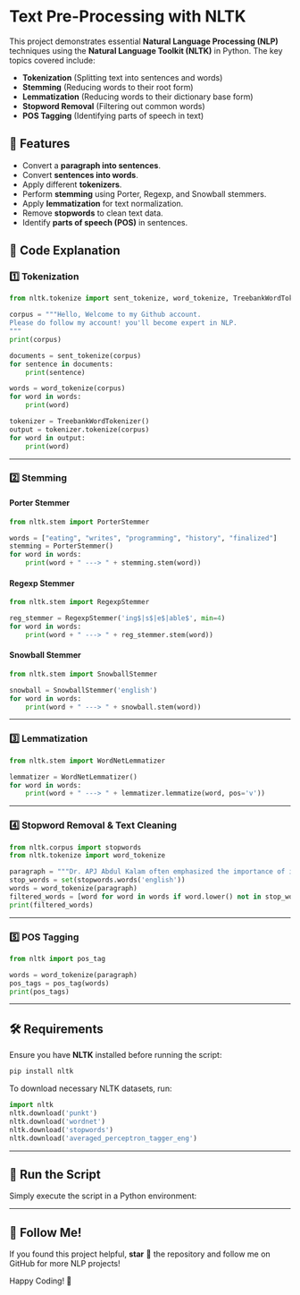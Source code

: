 
# Text Pre-Processing with NLTK

This project demonstrates essential **Natural Language Processing (NLP)** techniques using the **Natural Language Toolkit (NLTK)** in Python. The key topics covered include:

- **Tokenization** (Splitting text into sentences and words)
- **Stemming** (Reducing words to their root form)
- **Lemmatization** (Reducing words to their dictionary base form)
- **Stopword Removal** (Filtering out common words)
- **POS Tagging** (Identifying parts of speech in text)

## 📌 Features
- Convert a **paragraph into sentences**.
- Convert **sentences into words**.
- Apply different **tokenizers**.
- Perform **stemming** using Porter, Regexp, and Snowball stemmers.
- Apply **lemmatization** for text normalization.
- Remove **stopwords** to clean text data.
- Identify **parts of speech (POS)** in sentences.

## 📜 Code Explanation

### 1️⃣ Tokenization
```python
from nltk.tokenize import sent_tokenize, word_tokenize, TreebankWordTokenizer

corpus = """Hello, Welcome to my Github account.
Please do follow my account! you'll become expert in NLP.
"""
print(corpus)

documents = sent_tokenize(corpus)
for sentence in documents:
    print(sentence)

words = word_tokenize(corpus)
for word in words:
    print(word)

tokenizer = TreebankWordTokenizer()
output = tokenizer.tokenize(corpus)
for word in output:
    print(word)
```
---

### 2️⃣ Stemming
#### **Porter Stemmer**
```python
from nltk.stem import PorterStemmer

words = ["eating", "writes", "programming", "history", "finalized"]
stemming = PorterStemmer()
for word in words:
    print(word + " ---> " + stemming.stem(word))
```

#### **Regexp Stemmer**
```python
from nltk.stem import RegexpStemmer

reg_stemmer = RegexpStemmer('ing$|s$|e$|able$', min=4)
for word in words:
    print(word + " ---> " + reg_stemmer.stem(word))
```

#### **Snowball Stemmer**
```python
from nltk.stem import SnowballStemmer

snowball = SnowballStemmer('english')
for word in words:
    print(word + " ---> " + snowball.stem(word))
```

---

### 3️⃣ Lemmatization
```python
from nltk.stem import WordNetLemmatizer

lemmatizer = WordNetLemmatizer()
for word in words:
    print(word + " ---> " + lemmatizer.lemmatize(word, pos='v'))
```
---

### 4️⃣ Stopword Removal & Text Cleaning
```python
from nltk.corpus import stopwords
from nltk.tokenize import word_tokenize

paragraph = """Dr. APJ Abdul Kalam often emphasized the importance of individual contributions..."""
stop_words = set(stopwords.words('english'))
words = word_tokenize(paragraph)
filtered_words = [word for word in words if word.lower() not in stop_words]
print(filtered_words)
```
---

### 5️⃣ POS Tagging
```python
from nltk import pos_tag

words = word_tokenize(paragraph)
pos_tags = pos_tag(words)
print(pos_tags)
```
---

## 🛠 Requirements
Ensure you have **NLTK** installed before running the script:
```bash
pip install nltk
```

To download necessary NLTK datasets, run:
```python
import nltk
nltk.download('punkt')
nltk.download('wordnet')
nltk.download('stopwords')
nltk.download('averaged_perceptron_tagger_eng')
```

---

## 🚀 Run the Script
Simply execute the script in a Python environment:

---

## 📢 Follow Me!
If you found this project helpful, **star** 🌟 the repository and follow me on GitHub for more NLP projects!

Happy Coding! 🎯

